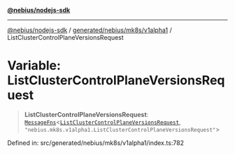 [**@nebius/nodejs-sdk**](../../../../../README.md)

---

[@nebius/nodejs-sdk](../../../../../README.md) / [generated/nebius/mk8s/v1alpha1](../README.md) / ListClusterControlPlaneVersionsRequest

# Variable: ListClusterControlPlaneVersionsRequest

> **ListClusterControlPlaneVersionsRequest**: [`MessageFns`](../../../../../runtime/protos/core/interfaces/MessageFns.md)\<[`ListClusterControlPlaneVersionsRequest`](../interfaces/ListClusterControlPlaneVersionsRequest.md), `"nebius.mk8s.v1alpha1.ListClusterControlPlaneVersionsRequest"`\>

Defined in: src/generated/nebius/mk8s/v1alpha1/index.ts:782
